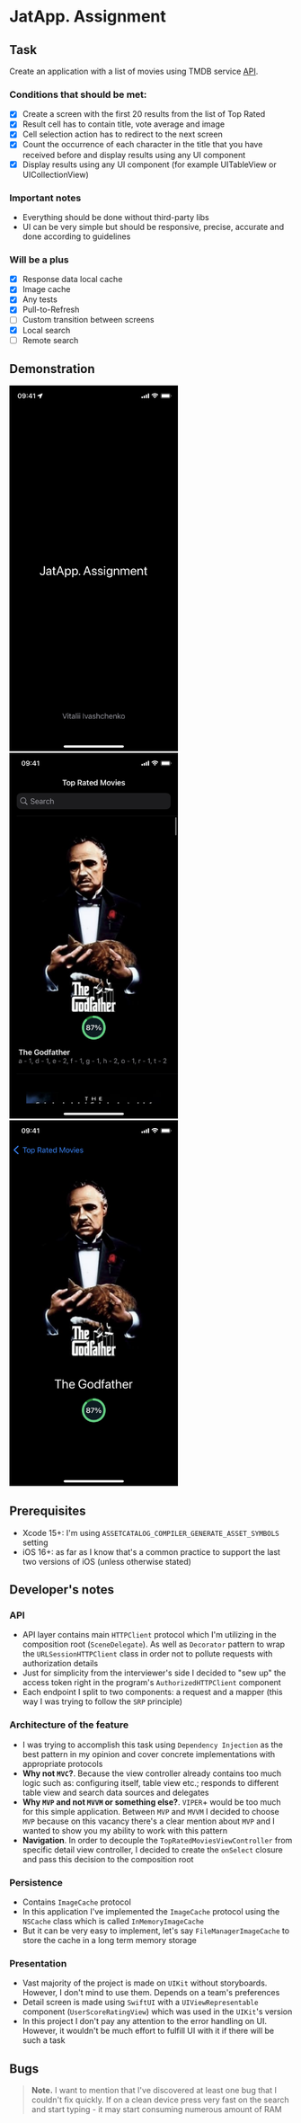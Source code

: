 # JatApp. Assignment

## Task
Create an application with a list of movies using TMDB service [API](https://developer.themoviedb.org/docs).

### Conditions that should be met:
- [x] Create a screen with the first 20 results from the list of Top Rated
- [x] Result cell has to contain title, vote average and image
- [x] Cell selection action has to redirect to the next screen
- [x] Count the occurrence of each character in the title that you have received before and display results using any UI component
- [x] Display results using any UI component (for example UITableView or UICollectionView)

### Important notes
- Everything should be done without third-party libs
- UI can be very simple but should be responsive, precise, accurate and done according to guidelines

### Will be a plus
- [x] Response data local cache
- [x] Image cache
- [x] Any tests
- [x] Pull-to-Refresh
- [ ] Custom transition between screens
- [x] Local search
- [ ] Remote search

## Demonstration
<p>
  <img src='README/img1.png' width='300'>
  <img src='README/img2.png' width='300'>
  <img src='README/img3.png' width='300'>
</p>

## Prerequisites
- Xcode 15+: I'm using `ASSETCATALOG_COMPILER_GENERATE_ASSET_SYMBOLS` setting
- iOS 16+: as far as I know that's a common practice to support the last two versions of iOS (unless otherwise stated)

## Developer's notes

### API
- API layer contains main `HTTPClient` protocol which I'm utilizing in the composition root (`SceneDelegate`). As well as `Decorator` pattern to wrap the `URLSessionHTTPClient` class in order not to pollute requests with authorization details
- Just for simplicity from the interviewer's side I decided to "sew up" the access token right in the program's `AuthorizedHTTPClient` component
- Each endpoint I split to two components: a request and a mapper (this way I was trying to follow the `SRP` principle)

### Architecture of the feature
- I was trying to accomplish this task using `Dependency Injection` as the best pattern in my opinion and cover concrete implementations with appropriate protocols
- **Why not `MVC`?**. Because the view controller already contains too much logic such as: configuring itself, table view etc.; responds to different table view and search data sources and delegates
- **Why `MVP` and not `MVVM` or something else?**. `VIPER`+ would be too much for this simple application. Between `MVP` and `MVVM` I decided to choose `MVP` because on this vacancy there's a clear mention about `MVP` and I wanted to show you my ability to work with this pattern
- **Navigation**. In order to decouple the `TopRatedMoviesViewController` from specific detail view controller, I decided to create the `onSelect` closure and pass this decision to the composition root

### Persistence
- Contains `ImageCache` protocol
- In this application I've implemented the `ImageCache` protocol using the `NSCache` class which is called `InMemoryImageCache`
- But it can be very easy to implement, let's say `FileManagerImageCache` to store the cache in a long term memory storage

### Presentation
- Vast majority of the project is made on `UIKit` without storyboards. However, I don't mind to use them. Depends on a team's preferences
- Detail screen is made using `SwiftUI` with a `UIViewRepresentable` component (`UserScoreRatingView`) which was used in the `UIKit`'s version
- In this project I don't pay any attention to the error handling on UI. However, it wouldn't be much effort to fulfill UI with it if there will be such a task

## Bugs
> **Note.**
> I want to mention that I've discovered at least one bug that I couldn't fix quickly. If on a clean device press very fast on the search and start typing - it may start consuming numerous amount of RAM
